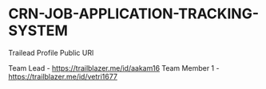 # CRN-JOB-APPLICATION-TRACKING-SYSTEM

Trailead Profile Public URl

Team Lead - https://trailblazer.me/id/aakam16
Team  Member 1 - https://trailblazer.me/id/vetri1677


